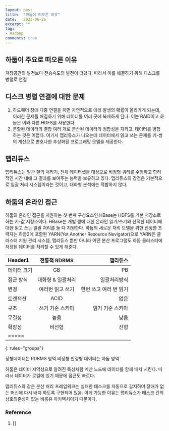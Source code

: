 ```yaml
---
layout: post
title:  "하둡이 떠오른 이유"
date:   2023-06-26
excerpt: ""
tag:
- Hadoop
comments: true
---
```

## 하둡이 주요로 떠오른 이유

저장공간의 발전보다 전송속도의 발전이 더뎠다. 따라서 이를 해결하기 위해 디스크를 병렬로 연결

## 디스크 병렬 연결에 대한 문제

1. 하드웨어 장애
다중 연결을 하면 자연적으로 에러 발생의 확률이 올라가게 되는데, 이러한 문제를 해결하기 위해 데이터를 여러 곳에 복제하게 된다. 이는 RAID이고 하둡은 이와 다른 HDFS를 사용한다.
2. 분할된 데이터의 결합
여러 개로 분산된 데이터의 정합성을 지키고, 데이터를 병합하는 것은 어렵다. 여기서 맵리듀스가 나오는데 데이터에서 읽고 쓰는 문제를 키-쌍의 계산으로 변호나한 추상화된 프로그래밍 모델을 제공한다.

## 맵리듀스

맵리듀스는 일관 질의 처리기, 전체 데이터셋을 대상으로 비정형 쿼리를 수행하고 합리적인 시간 내에 그 결과를 보여주는 능력을 보유하고 있다.
맵리듀스의 강점은 기본적으로 일괄 처리 시스템이라는 것이고, 대화형 분석에는 적합하지 않다.

## 하둡의 온라인 접근

하둡의 온라인 접근을 지원하는 첫 번째 구성요소인 HBase는 HDFS를 기본 저장소로 하는 키-값 저장소이다. HBase는 개별 행에 대한 온라인 읽기/쓰기와 산적한 데이터에 대한 읽고 쓰는 일괄 처리를 둘 다 지원한다.
하둡의 새로운 처리 모델을 위한 진정한 조력자는 하둡2에 포함된 YARN(Yet Another Resource Nevigator)으로 YARN은 클러스터 지원 관리 시스템, 맵리듀스 뿐만 아니라 어떤 분산 프로그램도 하둡 클러스터에 저장된 데이터를 처리할 수 있게 해준다.

| Header1     | 전통적 RDBMS      | 맵리듀스              |
|:--------    |:-------:          |--------:              |
| 데이터 크기 | GB                | PB                    |
| 접근 방식   | 대화형 & 일괄처리 | 일괄처리방식          |
| 변경        | 여러번 읽고 쓰기  | 한번 쓰고 여러 번 읽기|
| 트랜잭션    | ACID              | 없음                  |
| 구조        | 쓰기 기준 스키마  | 읽기 기준 스키마      |
| 무결성      | 높음              | 낮음                  |
| 확장성      | 비선형            | 선형                  |
|=====
{: rules="groups"}

정형데이터는 RDBMS 영역
비정형 반정형 데이터는 하둡 영역

하둡은 데이터 지역성으로 알려진 특성처럼 계산 노드에 데이터를 함께 배치 시킨다. 따라서 데이터가 로컬에 있기 때문에 접근도 빠르다.

맵리듀스와 같은 분산 처리 프레임워크는 실패한 태스크를 자동으로 감지하여 장애가 없는 머신에 다시 배치 하도록 구현되어 있음. 이게 가능한 이유는 맵리듀스가 태스크 간의 상호의존성이 없는 비굥유 아키텍처이기 때문이다.

### Reference

1. []


<!-- Reference

## HTML Elements

Below is just about everything you'll need to style in the theme. Check the source code to see the many embedded elements within paragraphs.

# Heading 1

## Heading 2

### Heading 3

#### Heading 4

##### Heading 5

###### Heading 6

### Body text

Lorem ipsum dolor sit amet, test link adipiscing elit. **This is strong**. Nullam dignissim convallis est. Quisque aliquam.

![Smithsonian Image](https://mmistakes.github.io/minimal-mistakes/images/3953273590_704e3899d5_m.jpg)
{: .image-right}

*This is emphasized*. Donec faucibus. Nunc iaculis suscipit dui. 53 = 125. Water is H2O. Nam sit amet sem. Aliquam libero nisi, imperdiet at, tincidunt nec, gravida vehicula, nisl. The New York Times (That’s a citation). Underline.Maecenas ornare tortor. Donec sed tellus eget sapien fringilla nonummy. Mauris a ante. Suspendisse quam sem, consequat at, commodo vitae, feugiat in, nunc. Morbi imperdiet augue quis tellus.

HTML and CSS are our tools. Mauris a ante. Suspendisse quam sem, consequat at, commodo vitae, feugiat in, nunc. Morbi imperdiet augue quis tellus. Praesent mattis, massa quis luctus fermentum, turpis mi volutpat justo, eu volutpat enim diam eget metus.

### Blockquotes

> Lorem ipsum dolor sit amet, test link adipiscing elit. Nullam dignissim convallis est. Quisque aliquam.

## List Types

### Ordered Lists

1. Item one
   1. sub item one
   2. sub item two
   3. sub item three
2. Item two

### Unordered Lists

* Item one
* Item two
* Item three

## Tables

| Header1 | Header2 | Header3 |
|:--------|:-------:|--------:|
| cell1   | cell2   | cell3   |
| cell4   | cell5   | cell6   |
|----
| cell1   | cell2   | cell3   |
| cell4   | cell5   | cell6   |
|=====
| Foot1   | Foot2   | Foot3
{: rules="groups"}

## Code Snippets

{% highlight css %}
#container {
  float: left;
  margin: 0 -240px 0 0;
  width: 100%;
}
{% endhighlight %}

## Buttons

Make any link standout more when applying the `.btn` class.

{% highlight html %}
<a href="#" class="btn btn-success">Success Button</a>
{% endhighlight %}

<div markdown="0"><a href="#" class="btn">Primary Button</a></div>
<div markdown="0"><a href="#" class="btn btn-success">Success Button</a></div>
<div markdown="0"><a href="#" class="btn btn-warning">Warning Button</a></div>
<div markdown="0"><a href="#" class="btn btn-danger">Danger Button</a></div>
<div markdown="0"><a href="#" class="btn btn-info">Info Button</a></div>

## KBD

You can also use `<kbd>` tag for keyboard buttons.

{% highlight html %}
<kbd>W</kbd><kbd>A</kbd><kbd>S</kbd><kbd>D</kbd>
{% endhighlight %}

Press <kbd>W</kbd><kbd>A</kbd><kbd>S</kbd><kbd>D</kbd> to move your car. **Midtown Maddness!!**

## Notices

**Watch out!** You can also add notices by appending `{: .notice}` to a paragraph.
{: .notice} 
-->
